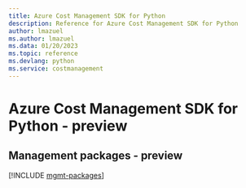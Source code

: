 ```yaml
---
title: Azure Cost Management SDK for Python
description: Reference for Azure Cost Management SDK for Python
author: lmazuel
ms.author: lmazuel
ms.data: 01/20/2023
ms.topic: reference
ms.devlang: python
ms.service: costmanagement
---
```

# Azure Cost Management SDK for Python - preview

## Management packages - preview
[!INCLUDE [mgmt-packages](cost-management-mgmt-index.md)]